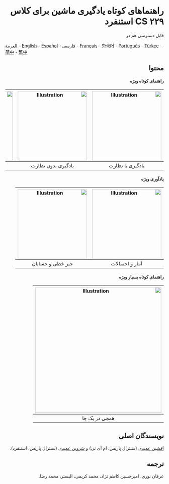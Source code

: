 <span dir="rtl" align="right">

# راهنماهای کوتاه یادگیری ماشین برای کلاس CS ۲۲۹ استنفرد

قابل دسترسی هم در

</span>

[العربية](https://github.com/afshinea/stanford-cs-229-machine-learning/tree/master/ar) -  [English](https://github.com/afshinea/stanford-cs-229-machine-learning/tree/master/en) -  [Español](https://github.com/afshinea/stanford-cs-229-machine-learning/tree/master/es) -  [فارسی](https://github.com/afshinea/stanford-cs-229-machine-learning/tree/master/fa) -  [Français](https://github.com/afshinea/stanford-cs-229-machine-learning/tree/master/fr) -  [한국어](https://stanford.edu/~shervine/l/ko/teaching/cs-229/cheatsheet-machine-learning-tips-and-tricks) -  [Português](https://github.com/afshinea/stanford-cs-229-machine-learning/tree/master/pt) -  [Türkçe](https://github.com/afshinea/stanford-cs-229-machine-learning/tree/master/tr) -  [简中](https://github.com/afshinea/stanford-cs-229-machine-learning/tree/master/zh) -  [繁中](https://github.com/afshinea/stanford-cs-229-machine-learning/tree/master/zh-tw)

<span dir="rtl" align="right">

## محتوا
#### راهنمای کوتاه ویژه
|<a href="https://github.com/afshinea/stanford-cs-229-machine-learning/blob/master/fa/cheatsheet-supervised-learning.pdf"><img src="https://stanford.edu/~shervine/teaching/cs-229/illustrations/cover/fa-001.png?" alt="Illustration" width="220px"/></a>|<a href="https://github.com/afshinea/stanford-cs-229-machine-learning/blob/master/fa/cheatsheet-unsupervised-learning.pdf"><img src="https://stanford.edu/~shervine/teaching/cs-229/illustrations/cover/fa-002.png?" alt="Illustration" width="220px"/></a>|<a href="https://github.com/afshinea/stanford-cs-229-machine-learning/blob/master/fa/cheatsheet-deep-learning.pdf"><img src="https://stanford.edu/~shervine/teaching/cs-229/illustrations/cover/fa-003.png?" alt="Illustration" width="220px"/></a>|<a href="https://github.com/afshinea/stanford-cs-229-machine-learning/blob/master/fa/cheatsheet-machine-learning-tips-and-tricks.pdf"><img src="https://stanford.edu/~shervine/teaching/cs-229/illustrations/cover/fa-004.png?" alt="Illustration" width="220px"/></a>|
|:--:|:--:|:--:|:--:|
|یادگیری با نظارت|یادگیری بدون نظارت|یادگیری عمیق|نکات و ترفندها



#### یادآوری ویژه
|<a href="https://github.com/afshinea/stanford-cs-229-machine-learning/blob/master/fa/refresher-probabilities-statistics.pdf"><img src="https://stanford.edu/~shervine/teaching/cs-229/illustrations/cover/fa-005.png" alt="Illustration" width="220px"/></a>|<a href="https://github.com/afshinea/stanford-cs-229-machine-learning/blob/master/fa/refresher-algebra-calculus.pdf"><img src="https://stanford.edu/~shervine/teaching/cs-229/illustrations/cover/fa-006.png" alt="Illustration" width="220px"/></a>|
|:--:|:--:|
|آمار و احتمالات|جبر خطی و حسابان


#### راهنمای کوتاه بسیار ویژه
|<a href="https://github.com/afshinea/stanford-cs-229-machine-learning/blob/master/fa/super-cheatsheet-machine-learning.pdf"><img src="https://stanford.edu/~shervine/teaching/cs-229/illustrations/cover/fa-007.png" alt="Illustration" width="400px"/></a>|
|:--:|
|همچی در یک جا


## نویسندگان اصلی

[افشین عمیدی](https://twitter.com/afshinea) (سنترال پاریس، ام آی تی) و [شروین عمیدی](https://twitter.com/shervinea) (سنترال پاریس، استنفرد).

## ترجمه
عرفان نوری، امیرحسین کاظم نژاد، محمد کریمی، الیستر، محمد رضا.


</span>

